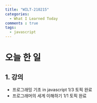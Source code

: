 ```yaml
---
title: "WILT-210215"
categories:
  - What I Learned Today
comments : true
tags:
  - javascript
---
```


# 오늘 한 일

## 1. 강의
- 프로그래밍 기초 in javascript 1/3 토픽 완료
- 프로그래머의 세계 이해하기 1/1 토픽 완료


